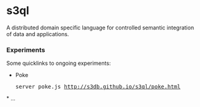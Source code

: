 s3ql
====

A distributed domain specific language for controlled semantic integration of data and applications.

### Experiments
Some quicklinks to ongoing experiments:
* Poke <pre>server poke.js
http://s3db.github.io/s3ql/poke.html
</pre>
* ...

